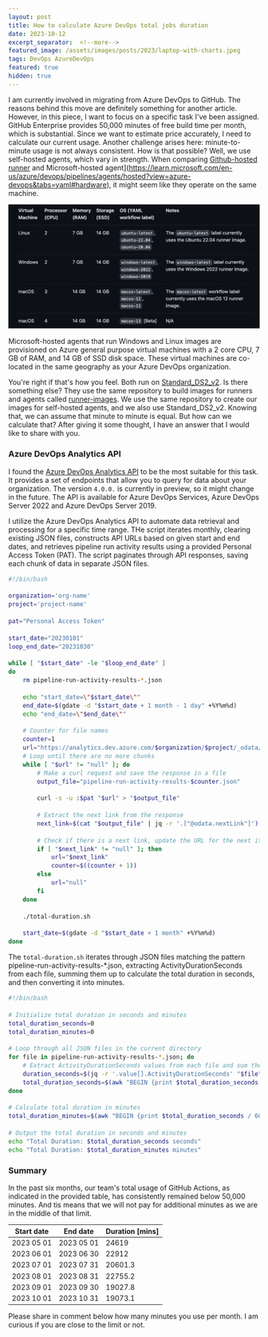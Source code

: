 ```yaml
---
layout: post
title: How to calculate Azure DevOps total jobs duration
date: 2023-10-12
excerpt_separator:  <!--more-->
featured_image: /assets/images/posts/2023/laptop-with-charts.jpeg
tags: DevOps AzureDevOps
featured: true
hidden: true
---
```


I am currently involved in migrating from Azure DevOps to GitHub. The reasons behind this move are definitely something for another article. However, in this piece, I want to focus on a specific task I've been assigned. GitHub Enterprise provides 50,000 minutes of free build time per month, which is substantial. Since we want to estimate price accurately, I need to calculate our current usage. Another challenge arises here: minute-to-minute usage is not always consistent. How is that possible? Well, we use self-hosted agents, which vary in strength. When comparing [Github-hosted runner](https://docs.github.com/en/actions/using-github-hosted-runners/about-github-hosted-runners/about-github-hosted-runners#supported-runners-and-hardware-resources) and Microsoft-hosted agent](https://learn.microsoft.com/en-us/azure/devops/pipelines/agents/hosted?view=azure-devops&tabs=yaml#hardware), it might seem like they operate on the same machine.

<!--more-->

![Github-hosted runners](/images/2023-10-12-github-hosted-runners.png)

<div class="note-box">
  <p>
    Microsoft-hosted agents that run Windows and Linux images are provisioned on Azure general purpose virtual machines with a 2 core CPU, 7 GB of RAM, and 14 GB of SSD disk space. These virtual machines are co-located in the same geography as your Azure DevOps organization.
  </p>
</div>

You're right if that's how you feel. Both run on [Standard_DS2_v2](https://learn.microsoft.com/en-us/azure/virtual-machines/dv2-dsv2-series#dsv2-series). Is there something else? They use the same repository to build images for runners and agents called [runner-images](https://github.com/actions/runner-images). We use the same repository to create our images for self-hosted agents, and we also use Standard_DS2_v2. Knowing that, we can assume that minute to minute is equal. But how can we calculate that? After giving it some thought, I have an answer that I would like to share with you.

### Azure DevOps Analytics API

I found the [Azure DevOps Analytics API](https://learn.microsoft.com/en-us/azure/devops/report/analytics/analytics-query-parts?view=azure-devops&tabs=cloud) to be the most suitable for this task. It provides a set of endpoints that allow you to query for data about your organization. The version `4.0.0.` is currently in preview, so it might change in the future. The API is available for Azure DevOps Services, Azure DevOps Server 2022 and Azure DevOps Server 2019.

I utilize the Azure DevOps Analytics API to automate data retrieval and processing for a specific time range. THe script iterates monthly, clearing existing JSON files, constructs API URLs based on given start and end dates, and retrieves pipeline run activity results using a provided Personal Access Token (PAT). The script paginates through API responses, saving each chunk of data in separate JSON files.

```bash
#!/bin/bash

organization='org-name'
project='project-name'

pat="Personal Access Token"

start_date="20230101"
loop_end_date="20231030"

while [ "$start_date" -le "$loop_end_date" ]
do
    rm pipeline-run-activity-results-*.json

    echo "start_date=\"$start_date\""
    end_date=$(gdate -d "$start_date + 1 month - 1 day" +%Y%m%d)
    echo "end_date=\"$end_date\""

    # Counter for file names
    counter=1
    url="https://analytics.dev.azure.com/$organization/$project/_odata/v4.0-preview/PipelineRunActivityResults?%24apply=filter(PipelineRunCompletedDateSK%20ge%20$start_date%20AND%20PipelineRunCompletedDateSK%20le%20$end_date)&%24orderby=%20PipelineRunCompletedDateSK%20asc%20"
    # Loop until there are no more chunks
    while [ "$url" != "null" ]; do
        # Make a curl request and save the response in a file
        output_file="pipeline-run-activity-results-$counter.json"
        
        curl -s -u :$pat "$url" > "$output_file"

        # Extract the next link from the response
        next_link=$(cat "$output_file" | jq -r '.["@odata.nextLink"]')

        # Check if there is a next link, update the URL for the next iteration
        if [ "$next_link" != "null" ]; then
            url="$next_link"
            counter=$((counter + 1))
        else
            url="null"
        fi
    done

    ./total-duration.sh

    start_date=$(gdate -d "$start_date + 1 month" +%Y%m%d)
done
```

The `total-duration.sh` iterates through JSON files matching the pattern pipeline-run-activity-results-*.json, extracting ActivityDurationSeconds from each file, summing them up to calculate the total duration in seconds, and then converting it into minutes. 

```bash
#!/bin/bash

# Initialize total duration in seconds and minutes
total_duration_seconds=0
total_duration_minutes=0

# Loop through all JSON files in the current directory
for file in pipeline-run-activity-results-*.json; do
    # Extract ActivityDurationSeconds values from each file and sum them up
    duration_seconds=$(jq -r '.value[].ActivityDurationSeconds' "$file" | awk '{s+=$1} END {print s}')
    total_duration_seconds=$(awk "BEGIN {print $total_duration_seconds + $duration_seconds}")
done

# Calculate total duration in minutes
total_duration_minutes=$(awk "BEGIN {print $total_duration_seconds / 60}")

# Output the total duration in seconds and minutes
echo "Total Duration: $total_duration_seconds seconds"
echo "Total Duration: $total_duration_minutes minutes"

```
### Summary

In the past six months, our team's total usage of GitHub Actions, as indicated in the provided table, has consistently remained below 50,000 minutes. And tis means that we will not pay for additional minutes as we are in the middle of that limit.

| Start date | End date | Duration [mins]|
| -------- | -------- | -------- |
| 2023 05 01 | 2023 05 01| 24619|
| 2023 06 01 | 2023 06 30| 22912 |
| 2023 07 01 | 2023 07 31| 20601.3|
| 2023 08 01 | 2023 08 31| 22755.2|
| 2023 09 01 | 2023 09 30| 19027.8|
| 2023 10 01 | 2023 10 31| 19073.1|

Please share in comment below how many minutes you use per month. I am curious if you are close to the limit or not.
